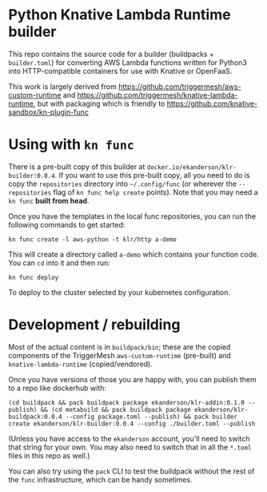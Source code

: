 # Python Knative Lambda Runtime builder

This repo contains the source code for a builder (buildpacks + `builder.toml`) for converting AWS Lambda functions written for Python3 into HTTP-compatible containers for use with Knative or OpenFaaS.

This work is largely derived from https://github.com/triggermesh/aws-custom-runtime and https://github.com/triggermesh/knative-lambda-runtime, but with packaging which is friendly to https://github.com/knative-sandbox/kn-plugin-func

# Using with `kn func`

There is a pre-built copy of this builder at `docker.io/ekanderson/klr-builder:0.0.4`. If you want to use this pre-built copy, all you need to do is copy the `repositories` directory into `~/.config/func` (or wherever the `--repositories` flag of `kn func help create` points). Note that you may need a `kn func` **built from head**.

Once you have the templates in the local func repositories, you can run the following commands to get started:

```shell
kn func create -l aws-python -t klr/http a-demo
```

This will create a directory called `a-demo` which contains your function code. You can `cd` into it and then run:

```
kn func deploy
```

To deploy to the cluster selected by your kubernetes configuration.

# Development / rebuilding

Most of the actual content is in `buildpack/bin`; these are the copied components of the TriggerMesh `aws-custom-runtime` (pre-built) and `knative-lambda-runtime` (copied/vendored).

Once you have versions of those you are happy with, you can publish them to a repo like dockerhub with:

```shell
(cd buildpack && pack buildpack package ekanderson/klr-addin:0.1.0 --publish) && (cd metabuild && pack buildpack package ekanderson/klr-buildpack:0.0.4 --config package.toml --publish) && pack builder create ekanderson/klr-builder:0.0.4 --config ./builder.toml --publish
```

(Unless you have access to the `ekanderson` account, you'll need to switch that string for your own. You may also need to switch that in all the `*.toml` files in this repo as well.)

You can also try using the `pack` CLI to test the buildpack without the rest of the `func` infrastructure, which can be handy sometimes.